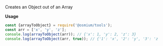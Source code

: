 
Creates an Object out of an Array

__Usage__
```javascript
const {arrayToObject} = require('@osmium/tools');
const arr = ['x', 'y', 'z'];
console.log(arrayToObject(arr)); // {'x': 1, 'y': 2, 'z': 3}
console.log(arrayToObject(arr, true)); // {'1': 'x', '2': 'y', '3': 'z'} 
```
